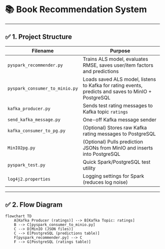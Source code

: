 # 📚 Book Recommendation System

---

## ✅ 1. Project Structure

| Filename                      | Purpose                                                                 |
|------------------------------|-------------------------------------------------------------------------|
| `pyspark_recommender.py`     | Trains ALS model, evaluates RMSE, saves user/item factors and predictions |
| `pyspark_consumer_to_minio.py` | Loads saved ALS model, listens to Kafka for rating events, predicts and saves to MinIO + PostgreSQL |
| `kafka_producer.py`          | Sends test rating messages to Kafka topic `ratings`                    |
| `send_kafka_message.py`      | One-off Kafka message sender                                           |
| `kafka_consumer_to_pg.py`    | (Optional) Stores raw Kafka rating messages to PostgreSQL              |
| `MinIO2pg.py`                | (Optional) Pulls prediction JSONs from MinIO and inserts into PostgreSQL |
| `pyspark_test.py`            | Quick Spark/PostgreSQL test utility                                   |
| `log4j2.properties`          | Logging settings for Spark (reduces log noise)                         |

---

## ✅ 2. Flow Diagram

```mermaid
flowchart TD
    A[Kafka Producer (ratings)] --> B[Kafka Topic: ratings]
    B --> C[pyspark_consumer_to_minio.py]
    C --> D[MinIO (JSON files)]
    C --> E[PostgreSQL (predictions table)]
    F[pyspark_recommender.py] --> C
    F --> G[PostgreSQL (ratings table)]

